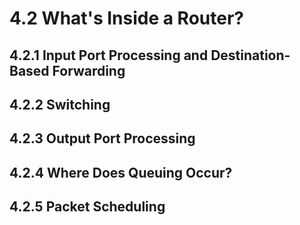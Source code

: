 # 4.2 What's Inside a Router?

## 4.2.1 Input Port Processing and Destination-Based Forwarding


## 4.2.2 Switching


## 4.2.3 Output Port Processing


## 4.2.4 Where Does Queuing Occur?


## 4.2.5 Packet Scheduling 